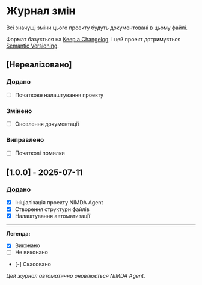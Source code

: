 # Журнал змін

Всі значущі зміни цього проекту будуть документовані в цьому файлі.

Формат базується на [Keep a Changelog](https://keepachangelog.com/uk/1.0.0/),
і цей проект дотримується [Semantic Versioning](https://semver.org/spec/v2.0.0.html).

## [Нереалізовано]

### Додано
- [ ] Початкове налаштування проекту

### Змінено
- [ ] Оновлення документації

### Виправлено
- [ ] Початкові помилки

## [1.0.0] - 2025-07-11

### Додано
- [x] Ініціалізація проекту NIMDA Agent
- [x] Створення структури файлів
- [x] Налаштування автоматизації

---

**Легенда:**
- [x] Виконано
- [ ] Не виконано
- [-] Скасовано

*Цей журнал автоматично оновлюється NIMDA Agent.*
